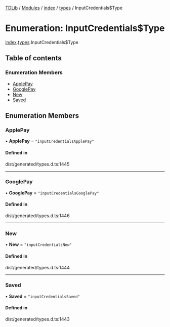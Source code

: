 [TDLib](../README.md) / [Modules](../modules.md) / [index](../modules/index.md) / [types](../modules/index.types.md) / InputCredentials$Type

# Enumeration: InputCredentials$Type

[index](../modules/index.md).[types](../modules/index.types.md).InputCredentials$Type

## Table of contents

### Enumeration Members

- [ApplePay](index.types.InputCredentials_Type.md#applepay)
- [GooglePay](index.types.InputCredentials_Type.md#googlepay)
- [New](index.types.InputCredentials_Type.md#new)
- [Saved](index.types.InputCredentials_Type.md#saved)

## Enumeration Members

### ApplePay

• **ApplePay** = ``"inputCredentialsApplePay"``

#### Defined in

dist/generated/types.d.ts:1445

___

### GooglePay

• **GooglePay** = ``"inputCredentialsGooglePay"``

#### Defined in

dist/generated/types.d.ts:1446

___

### New

• **New** = ``"inputCredentialsNew"``

#### Defined in

dist/generated/types.d.ts:1444

___

### Saved

• **Saved** = ``"inputCredentialsSaved"``

#### Defined in

dist/generated/types.d.ts:1443
